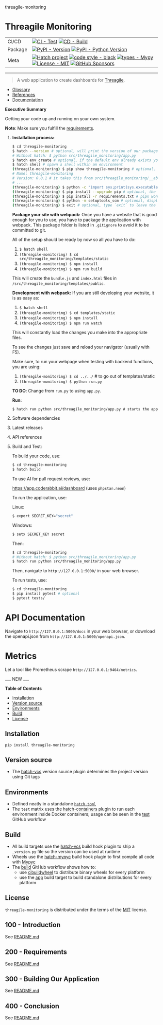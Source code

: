 threagile-monitoring
# Threagile Monitoring

| | |
| --- | --- |
| CI/CD | [![CI - Test](https://github.com/vanHeemstraSystems/threagile-monitoring/actions/workflows/test.yml/badge.svg)](https://github.com/vanHeemstraSystems/threagile-monitoring/actions/workflows/test.yml) [![CD - Build](https://github.com/vanHeemstraSystems/threagile-monitoring/actions/workflows/build.yml/badge.svg)](https://github.com/vanHeemstraSystems/threagile-monitoring/actions/workflows/build.yml) |
| Package | [![PyPI - Version](https://img.shields.io/pypi/v/threagile-monitoring.svg?logo=pypi&label=PyPI&logoColor=gold)](https://pypi.org/project/threagile-monitoring/) [![PyPI - Python Version](https://img.shields.io/pypi/pyversions/threagile-monitoring.svg?logo=python&label=Python&logoColor=gold)](https://pypi.org/project/threagile-monitoring/) |
| Meta | [![Hatch project](https://img.shields.io/badge/%F0%9F%A5%9A-Hatch-4051b5.svg)](https://github.com/pypa/hatch) [![code style - black](https://img.shields.io/badge/code%20style-black-000000.svg)](https://github.com/psf/black) [![types - Mypy](https://img.shields.io/badge/types-Mypy-blue.svg)](https://github.com/ambv/black) [![License - MIT](https://img.shields.io/badge/license-MIT-9400d3.svg)](https://spdx.org/licenses/) [![GitHub Sponsors](https://img.shields.io/github/sponsors/vanHeemstraSystems?logo=GitHub%20Sponsors&style=social)](https://github.com/sponsors/vanHeemstraSystems) |

-----

> A web application to create dashboards for [Threagile](https://threagile.io).

- [Glossary](./GLOSSARY.md)
- [References](./REFERENCES.md)
- [Documentation](./DOCUMENTATION.md)

**Executive Summary**

Getting your code up and running on your own system.

**Note**: Make sure you fulfill the [requirements](./200/README.md).
1.	**Installation process:** 
    ```bash 
    $ cd threagile-monitoring
    $ hatch --version # optional, will print the version of our package to the terminal without modifying the source directory (e.g. `0.0.1`).
    # Without hatch: $ python src/threagile_monitoring/app.py
    $ hatch env create # optional, if the default env already exists you will be told
    $ hatch shell # spawn a shell within an environment
    (threagile-monitoring) $ pip show threagile-monitoring # optional, shows the project details, here 'threagile-monitoring', from `pyproject.toml`
    # Name: threagile-monitoring
    # Version: 0.0.1 # it takes this from src/threagile_monitoring/__about__.py
    # ...
    (threagile-monitoring) $ python -c "import sys;print(sys.executable)" # optional, see where your environment's python is located
    (threagile-monitoring) $ pip install --upgrade pip # optional, the `run` command allows you to execute commands in an environment as if you had already entered it.
    (threagile-monitoring) $ pip install -r requirements.txt # pipx won't do this
    (threagile-monitoring) $ python -m setuptools_scm # optional, display the version of our package and perform any side-effects like writing to a file. (here: `_version.py`)
    (threagile-monitoring) $ exit # optional, type `exit` to leave the environment
    ```

    **Package your site with webpack:**
    Once you have a website that is good enough for you to use, you have to package the application with webpack. This package folder is listed in ```.gitignore``` to avoid it to be committed to git.

    All of the setup should be ready by now so all you have to do:
    1) ```$ hatch shell```
    2) ```(threagile-monitoring) $ cd src/threagile_monitoring/templates/static```
    3) ```(threagile-monitoring) $ npm install```
    4) ```(threagile-monitoring) $ npm run build```

    This will create the ```bundle.js``` and ```index.html``` files in ```/src/threagile_monitoring/templates/public```.

    **Development with webpack:**
    If you are still developing your website, it is as easy as:
    1) ```$ hatch shell```
    2) ```(threagile-monitoring) $ cd templates/static```
    3) ```(threagile-monitoring) $ npm install```
    4) ```(threagile-monitoring) $ npm run watch```

    This will constantly load the changes you make into the appropriate files.

    To see the changes just save and reload your navigator (usually with F5). 
    
    Make sure, to run your webpage when testing with backend functions, you are using:
    1) ```(threagile-monitoring) $ cd ../../``` # to go out of templates/static
    2) ```(threagile-monitoring) $ python run.py```
    
    **TO DO**: Change from ```run.py``` to using ```app.py```.

    **Run:**
    ```
    $ hatch run python src/threagile_monitoring/app.py # starts the app 
    ```
2.	Software dependencies
3.	Latest releases
4.	API references
5.  Build and Test:

    To build your code, use:

    ```bash
    $ cd threagile-monitoring
    $ hatch build
    ```

    To use AI for pull request reviews, use:

    https://app.coderabbit.ai/dashboard (uses ```phpstan.neon```)

    To run the application, use:

    Linux:
    ```bash
    $ export SECRET_KEY="secret"
    ```

    Windows:
    ```bash
    $ setx SECRET_KEY secret
    ```

    Then:

    ```bash
    $ cd threagile-monitoring
    # Without hatch: $ python src/threagile_monitoring/app.py
    $ hatch run python src/threagile_monitoring/app.py
    ```

    Then, navigate to `http://127.0.0.1:5000/` in your web browser.

    To run tests, use:

    ```bash
    $ cd threagile-monitoring
    $ pip install pytest # optional
    $ pytest tests/
    ```

# API Documentation

Navigate to `http://127.0.0.1:5000/docs` in your web browser, or download the openapi.json from `http://127.0.0.1:5000/openapi.json`.

# Metrics

Let a tool like Prometheus scrape `http://127.0.0.1:9464/metrics`.

___ NEW ___

**Table of Contents**

- [Installation](#installation)
- [Version source](#version-source)
- [Environments](#environments)
- [Build](#build)
- [License](#license)

## Installation

```console
pip install threagile-monitoring
```

## Version source

- The [hatch-vcs](https://github.com/ofek/hatch-vcs) version source plugin determines the project version using Git tags

## Environments

- Defined neatly in a standalone [`hatch.toml`](https://hatch.pypa.io/latest/intro/#configuration)
- The `test` matrix uses the [hatch-containers](https://github.com/ofek/hatch-containers) plugin to run each environment inside Docker containers; usage can be seen in the [test](.github/workflows/test.yml) GitHub workflow

## Build

- All build targets use the [hatch-vcs](https://github.com/ofek/hatch-vcs) build hook plugin to ship a `_version.py` file so the version can be used at runtime
- Wheels use the [hatch-mypyc](https://github.com/ofek/hatch-mypyc) build hook plugin to first compile all code with [Mypyc](https://github.com/mypyc/mypyc)
- The [build](.github/workflows/build.yml) GitHub workflow shows how to:
  - use [cibuildwheel](https://github.com/pypa/cibuildwheel) to distribute binary wheels for every platform
  - use the [app](https://hatch.pypa.io/latest/plugins/builder/app/) build target to build standalone distributions for every platform

## License

`threagile-monitoring` is distributed under the terms of the [MIT](https://spdx.org/licenses/MIT.html) license.

## 100 - Introduction

See [README.md](./100/README.md)

## 200 - Requirements

See [README.md](./200/README.md)

## 300 - Building Our Application

See [README.md](./300/README.md)

## 400 - Conclusion

See [README.md](./400/README.md)
